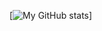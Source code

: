 [![My GitHub stats](https://github-readme-stats.vercel.app/api?username=AmeyaDGit&theme=tokyonight)]
